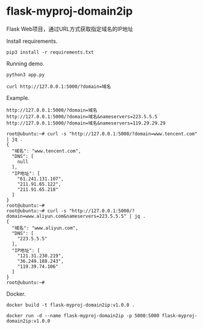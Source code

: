 # flask-myproj-domain2ip
Flask Web项目，通过URL方式获取指定域名的IP地址


Install requirements.
```
pip3 install -r requirements.txt
```

Running demo.
```
python3 app.py

curl http://127.0.0.1:5000/?domain=域名
```


Example.
```
http://127.0.0.1:5000/?domain=域名
http://127.0.0.1:5000/?domain=域名&nameservers=223.5.5.5
http://127.0.0.1:5000/?domain=域名&nameservers=119.29.29.29
```

```
root@ubuntu:~# curl -s "http://127.0.0.1:5000/?domain=www.tencent.com" | jq .
{
  "域名": "www.tencent.com",
  "DNS": [
    null
  ],
  "IP地址": [
    "61.241.131.107",
    "211.91.65.122",
    "211.91.65.218"
  ]
}
root@ubuntu:~#
root@ubuntu:~# curl -s "http://127.0.0.1:5000/?domain=www.aliyun.com&nameservers=223.5.5.5" | jq .
{
  "域名": "www.aliyun.com",
  "DNS": [
    "223.5.5.5"
  ],
  "IP地址": [
    "121.31.230.219",
    "36.249.188.243",
    "119.39.74.106"
  ]
}
root@ubuntu:~#
```

Docker.
```
docker build -t flask-myproj-domain2ip:v1.0.0 .

docker run -d --name flask-myproj-domain2ip -p 5000:5000 flask-myproj-domain2ip:v1.0.0
```
